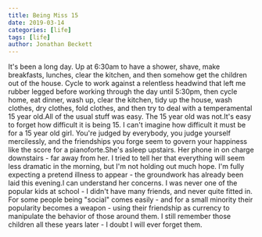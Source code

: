 ```yaml
---
title: Being Miss 15
date: 2019-03-14
categories: [life]
tags: [life]
author: Jonathan Beckett
---
```


It's been a long day. Up at 6:30am to have a shower, shave, make breakfasts, lunches, clear the kitchen, and then somehow get the children out of the house. Cycle to work against a relentless headwind that left me rubber legged before working through the day until 5:30pm, then cycle home, eat dinner, wash up, clear the kitchen, tidy up the house, wash clothes, dry clothes, fold clothes, and then try to deal with a temperamental 15 year old.All of the usual stuff was easy. The 15 year old was not.It's easy to forget how difficult it is being 15. I can't imagine how difficult it must be for a 15 year old girl. You're judged by everybody, you judge yourself mercilessly, and the friendships you forge seem to govern your happiness like the score for a pianoforte.She's asleep upstairs. Her phone in on charge downstairs - far away from her. I tried to tell her that everything will seem less dramatic in the morning, but I'm not holding out much hope. I'm fully expecting a pretend illness to appear - the groundwork has already been laid this evening.I can understand her concerns. I was never one of the popular kids at school - I didn't have many friends, and never quite fitted in. For some people being "social" comes easily - and for a small minority their popularity becomes a weapon - using their friendship as currency to manipulate the behavior of those around them. I still remember those children all these years later - I doubt I will ever forget them.